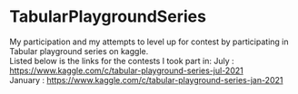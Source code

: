 # TabularPlaygroundSeries <br>
My participation and my attempts to level up for contest by participating in Tabular playground series on kaggle.<br>
Listed below is the links for the contests I took part in:
July : https://www.kaggle.com/c/tabular-playground-series-jul-2021 <br>
January : https://www.kaggle.com/c/tabular-playground-series-jan-2021 <br>
